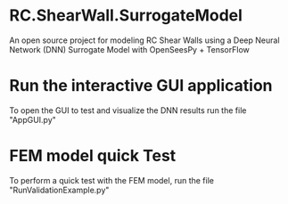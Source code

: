 # RC.ShearWall.SurrogateModel
An open source project for modeling RC Shear Walls using a Deep Neural Network (DNN) Surrogate Model with OpenSeesPy + TensorFlow

# Run the interactive GUI application
To open the GUI to test and visualize the DNN results run the file "AppGUI.py"

# FEM model quick Test
To perform a quick test with the FEM model, run the file "RunValidationExample.py"
